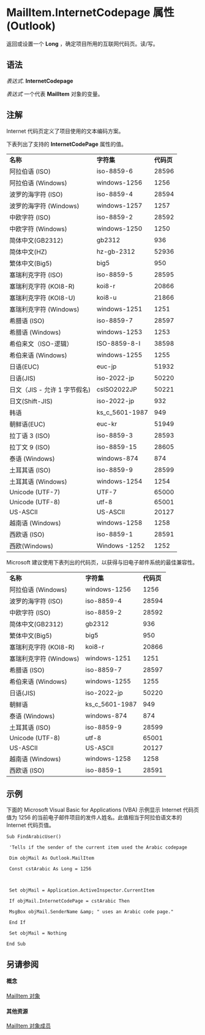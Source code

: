 
# MailItem.InternetCodepage 属性 (Outlook)

返回或设置一个 **Long** ，确定项目所用的互联网代码页。读/写。


## 语法

 _表达式_. **InternetCodepage**

 _表达式_ 一个代表 **MailItem** 对象的变量。


## 注解

Internet 代码页定义了项目使用的文本编码方案。

下表列出了支持的 **InternetCodePage** 属性的值。


||||
|:-----|:-----|:-----|
|**名称**|**字符集**|**代码页**|
|阿拉伯语 (ISO)|iso-8859-6|28596|
|阿拉伯语 (Windows)|windows-1256|1256|
|波罗的海字符 (ISO)|iso-8859-4|28594|
|波罗的海字符 (Windows)|windows-1257|1257|
|中欧字符 (ISO)|iso-8859-2|28592|
|中欧字符 (Windows)|windows-1250|1250|
|简体中文(GB2312)|gb2312|936|
|简体中文(HZ)|hz-gb-2312|52936|
|繁体中文(Big5)|big5|950|
|塞瑞利克字符 (ISO)|iso-8859-5|28595|
|塞瑞利克字符 (KOI8-R)|koi8-r|20866|
|塞瑞利克字符 (KOI8-U)|koi8-u|21866|
|塞瑞利克字符 (Windows)|windows-1251|1251|
|希腊语 (ISO)|iso-8859-7|28597|
|希腊语 (Windows)|windows-1253|1253|
|希伯来文（ISO-逻辑）|ISO-8859-8-I|38598|
|希伯来语 (Windows)|windows-1255|1255|
|日语(EUC)|euc-jp|51932|
|日语(JIS)|iso-2022-jp|50220|
|日文（JIS - 允许 1 字节假名)|csISO2022JP|50221|
|日文(Shift-JIS)|iso-2022-jp|932|
|韩语|ks_c_5601-1987|949|
|朝鲜语(EUC)|euc-kr|51949|
|拉丁语 3 (ISO)|iso-8859-3|28593|
|拉丁文 9 (ISO)|iso-8859-15|28605|
|泰语 (Windows)|windows-874|874|
|土耳其语 (ISO)|iso-8859-9|28599|
|土耳其语 (Windows)|windows-1254|1254|
|Unicode (UTF-7)|UTF-7|65000|
|Unicode (UTF-8)|utf-8|65001|
|US-ASCII|US-ASCII|20127|
|越南语 (Windows)|windows-1258|1258|
|西欧语 (ISO)|iso-8859-1|28591|
|西欧(Windows)|Windows -1252|1252|
Microsoft 建议使用下表列出的代码页，以获得与旧电子邮件系统的最佳兼容性。


||||
|:-----|:-----|:-----|
|**名称**|**字符集**|**代码页**|
|阿拉伯语 (Windows)|windows-1256|1256|
|波罗的海字符 (ISO)|iso-8859-4|28594|
|中欧字符 (ISO)|iso-8859-2|28592|
|简体中文(GB2312)|gb2312|936|
|繁体中文(Big5)|big5|950|
|塞瑞利克字符 (KOI8-R)|koi8-r|20866|
|塞瑞利克字符 (Windows)|windows-1251|1251|
|希腊语 (ISO)|iso-8859-7|28597|
|希伯来语 (Windows)|windows-1255|1255|
|日语(JIS)|iso-2022-jp|50220|
|朝鲜语|ks_c_5601-1987|949|
|泰语 (Windows)|windows-874|874|
|土耳其语 (ISO)|iso-8859-9|28599|
|Unicode (UTF-8)|utf-8|65001|
|US-ASCII|US-ASCII|20127|
|越南语 (Windows)|windows-1258|1258|
|西欧语 (ISO)|iso-8859-1|28591|

## 示例

下面的 Microsoft Visual Basic for Applications (VBA) 示例显示 Internet 代码页值为 1256 的当前电子邮件项目的发件人姓名。此值相当于阿拉伯语文本的 Internet 代码页值。


```
Sub FindArabicUser() 
 
 'Tells if the sender of the current item used the Arabic codepage 
 
 Dim objMail As Outlook.MailItem 
 
 Const cstArabic As Long = 1256 
 
 
 
 Set objMail = Application.ActiveInspector.CurrentItem 
 
 If objMail.InternetCodePage = cstArabic Then 
 
 MsgBox objMail.SenderName &amp; " uses an Arabic code page." 
 
 End If 
 
 Set objMail = Nothing 
 
End Sub
```


## 另请参阅


#### 概念


[MailItem 对象](14197346-05d2-0250-fa4c-4a6b07daf25f.md)
#### 其他资源


[MailItem 对象成员](1094d7df-ee80-a4b0-5a21-db2979506e6b.md)